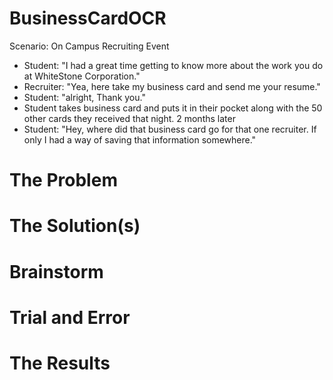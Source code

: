 # BusinessCardOCR
Scenario:
On Campus Recruiting Event
-  Student: "I had a great time getting to know more about the work you do at WhiteStone Corporation."
-  Recruiter: "Yea, here take my business card and send me your resume."
-  Student: "alright, Thank you."
-  Student takes business card and puts it in their pocket along with the 50 other cards they received that night.
2 months later
- Student: "Hey, where did that business card go for that one recruiter. If only I had a way of saving that information somewhere."
# The Problem

# The Solution(s)

# Brainstorm

# Trial and Error

# The Results
